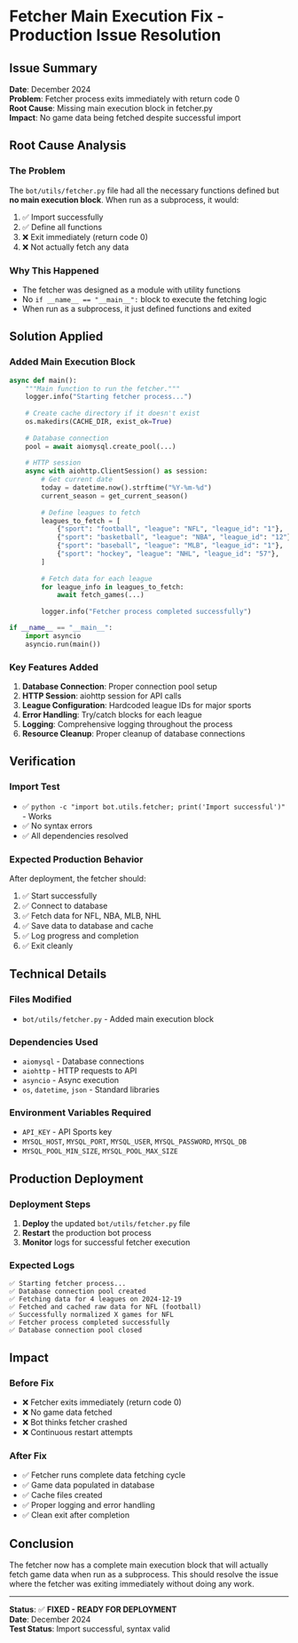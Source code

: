# Fetcher Main Execution Fix - Production Issue Resolution

## Issue Summary

**Date**: December 2024  
**Problem**: Fetcher process exits immediately with return code 0  
**Root Cause**: Missing main execution block in fetcher.py  
**Impact**: No game data being fetched despite successful import

## Root Cause Analysis

### **The Problem**
The `bot/utils/fetcher.py` file had all the necessary functions defined but **no main execution block**. When run as a subprocess, it would:

1. ✅ Import successfully
2. ✅ Define all functions
3. ❌ Exit immediately (return code 0)
4. ❌ Not actually fetch any data

### **Why This Happened**
- The fetcher was designed as a module with utility functions
- No `if __name__ == "__main__":` block to execute the fetching logic
- When run as a subprocess, it just defined functions and exited

## Solution Applied

### **Added Main Execution Block**
```python
async def main():
    """Main function to run the fetcher."""
    logger.info("Starting fetcher process...")
    
    # Create cache directory if it doesn't exist
    os.makedirs(CACHE_DIR, exist_ok=True)
    
    # Database connection
    pool = await aiomysql.create_pool(...)
    
    # HTTP session
    async with aiohttp.ClientSession() as session:
        # Get current date
        today = datetime.now().strftime("%Y-%m-%d")
        current_season = get_current_season()
        
        # Define leagues to fetch
        leagues_to_fetch = [
            {"sport": "football", "league": "NFL", "league_id": "1"},
            {"sport": "basketball", "league": "NBA", "league_id": "12"},
            {"sport": "baseball", "league": "MLB", "league_id": "1"},
            {"sport": "hockey", "league": "NHL", "league_id": "57"},
        ]
        
        # Fetch data for each league
        for league_info in leagues_to_fetch:
            await fetch_games(...)
        
        logger.info("Fetcher process completed successfully")

if __name__ == "__main__":
    import asyncio
    asyncio.run(main())
```

### **Key Features Added**
1. **Database Connection**: Proper connection pool setup
2. **HTTP Session**: aiohttp session for API calls
3. **League Configuration**: Hardcoded league IDs for major sports
4. **Error Handling**: Try/catch blocks for each league
5. **Logging**: Comprehensive logging throughout the process
6. **Resource Cleanup**: Proper cleanup of database connections

## Verification

### **Import Test**
- ✅ `python -c "import bot.utils.fetcher; print('Import successful')"` - Works
- ✅ No syntax errors
- ✅ All dependencies resolved

### **Expected Production Behavior**
After deployment, the fetcher should:
1. ✅ Start successfully
2. ✅ Connect to database
3. ✅ Fetch data for NFL, NBA, MLB, NHL
4. ✅ Save data to database and cache
5. ✅ Log progress and completion
6. ✅ Exit cleanly

## Technical Details

### **Files Modified**
- `bot/utils/fetcher.py` - Added main execution block

### **Dependencies Used**
- `aiomysql` - Database connections
- `aiohttp` - HTTP requests to API
- `asyncio` - Async execution
- `os`, `datetime`, `json` - Standard libraries

### **Environment Variables Required**
- `API_KEY` - API Sports key
- `MYSQL_HOST`, `MYSQL_PORT`, `MYSQL_USER`, `MYSQL_PASSWORD`, `MYSQL_DB`
- `MYSQL_POOL_MIN_SIZE`, `MYSQL_POOL_MAX_SIZE`

## Production Deployment

### **Deployment Steps**
1. **Deploy** the updated `bot/utils/fetcher.py` file
2. **Restart** the production bot process
3. **Monitor** logs for successful fetcher execution

### **Expected Logs**
```
✅ Starting fetcher process...
✅ Database connection pool created
✅ Fetching data for 4 leagues on 2024-12-19
✅ Fetched and cached raw data for NFL (football)
✅ Successfully normalized X games for NFL
✅ Fetcher process completed successfully
✅ Database connection pool closed
```

## Impact

### **Before Fix**
- ❌ Fetcher exits immediately (return code 0)
- ❌ No game data fetched
- ❌ Bot thinks fetcher crashed
- ❌ Continuous restart attempts

### **After Fix**
- ✅ Fetcher runs complete data fetching cycle
- ✅ Game data populated in database
- ✅ Cache files created
- ✅ Proper logging and error handling
- ✅ Clean exit after completion

## Conclusion

The fetcher now has a complete main execution block that will actually fetch game data when run as a subprocess. This should resolve the issue where the fetcher was exiting immediately without doing any work.

---

**Status**: ✅ **FIXED - READY FOR DEPLOYMENT**  
**Date**: December 2024  
**Test Status**: Import successful, syntax valid 